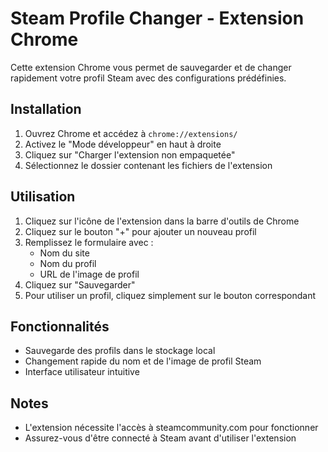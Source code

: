 # Steam Profile Changer - Extension Chrome

Cette extension Chrome vous permet de sauvegarder et de changer rapidement votre profil Steam avec des configurations prédéfinies.

## Installation

1. Ouvrez Chrome et accédez à `chrome://extensions/`
2. Activez le "Mode développeur" en haut à droite
3. Cliquez sur "Charger l'extension non empaquetée"
4. Sélectionnez le dossier contenant les fichiers de l'extension

## Utilisation

1. Cliquez sur l'icône de l'extension dans la barre d'outils de Chrome
2. Cliquez sur le bouton "+" pour ajouter un nouveau profil
3. Remplissez le formulaire avec :
   - Nom du site
   - Nom du profil
   - URL de l'image de profil
4. Cliquez sur "Sauvegarder"
5. Pour utiliser un profil, cliquez simplement sur le bouton correspondant

## Fonctionnalités

- Sauvegarde des profils dans le stockage local
- Changement rapide du nom et de l'image de profil Steam
- Interface utilisateur intuitive

## Notes

- L'extension nécessite l'accès à steamcommunity.com pour fonctionner
- Assurez-vous d'être connecté à Steam avant d'utiliser l'extension